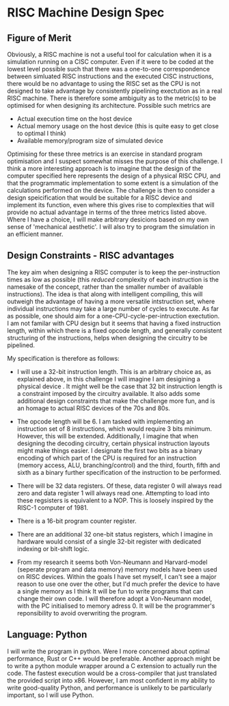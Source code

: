 # RISC Machine Design Spec

## Figure of Merit

Obviously, a RISC machine is not a useful tool for calculation when it is a simulation running on a CISC computer. Even if it were to be coded at the lowest level possible such that there was a one-to-one correspondence between simluated RISC instructions and the executed CISC instructions, there would be no advantage to using the RISC set as the CPU is not designed to take advantage by consistently pipelining exectution as in a real RISC machine. There is therefore some ambiguity as to the metric(s) to be optimised for when designing its architecture. Possible such metrics are

- Actual execution time on the host device
- Actual memory usage on the host device (this is quite easy to get close to optimal I think)
- Available memory/program size of simulated device

Optimising for these three metrics is an exercise in standard program optimisation and I suspect somewhat misses the purpose of this challenge. I think a more interesting approach is to imagine that the design of the computer specified here represents the design of a physical RISC CPU, and that the programmatic implementation to some extent is a simulation of the calculations performed on the device. The challenge is then to consider a design speicification that would be suitable for a RISC device and implement its function, even where this gives rise to complexities that will provide no actual advantage in terms of the three metrics listed above. Where I have a choice, I will make arbitrary desicions based on my own sense of 'mechanical aesthetic'. I will also try to program the simulation in an efficient manner.

## Design Constraints - RISC advantages

The key aim when designing a RISC computer is to keep the per-instruction times as low as possible (this *reduced* complexity of each instruction is the namesake of the concept, rather than the smaller number of available instructions). The idea is that along with intelligent compiling, this will outweigh the advantage of having a more versatile intstruction set, where individual instructions may take a large number of cycles to execute. As far as possible, one should aim for a one-CPU-cycle-per-intruction exectution. I am not familar with CPU design but it seems that having a fixed instruction length, within which there is a fixed opcode length, and generally consistent structuring of the instructions, helps when designing the circuitry to be pipelined.

My specification is therefore as follows:

- I will use a 32-bit instruction length. This is an arbitrary choice as, as explained above, in this challenge I will imagine I am desigining a physical device . It might well be the case that 32 bit instruction length is a constraint imposed by the circuitry available. It also adds some additional design constraints that make the challenge more fun, and is an homage to actual RISC devices of the 70s and 80s.

- The opcode length will be 6. I am tasked with implementing an instruction set of 8 instructions, which would require 3 bits minimum. However, this will be extended. Additionally, I imagine that when designing the decoding circuitry, certain physical instruction layouts might make things easier. I designate the first two bits as a binary encoding of which part of the CPU is required for an instruction (memory access, ALU, branching/control) and the third, fourth, fifth and sixth as a binary further specification of the instruction to be performed.

- There will be 32 data registers. Of these, data register 0 will always read zero and data register 1 will always read one. Attempting to load into these regsisters is equivalent to a NOP. This is loosely inspired by the RISC-1 computer of 1981.

- There is a 16-bit program counter register.

- There are an additional 32 one-bit status registers, which I imagine in hardware would consist of a single 32-bit register with dedicated indexing or bit-shift logic.

- From my research it seems both Von-Neumann and Harvard-model (seperate program and data memory) memory models have been used on RISC devices. Within the goals I have set myself, I can't see a major reason to use one over the other, but I'd much prefer the device to have a single memory as I think It will be fun to write programs that can change their own code. I will therefore adopt a Von-Neumann model, with the PC initialised to memory adress 0. It will be the programmer's reponsibility to avoid overwriting the program.

## Language: Python

I will write the program in python. Were I more concerned about optimal performance, Rust or C++ would be preferable. Another approach might be to write a python module wrapper around a C extension to actually run the code. The fastest execution would be a cross-compiler that just translated the provided script into x86. However, I am most confident in my ability to write good-quality Python, and performance is unlikely to be particularly important, so I will use Python.
